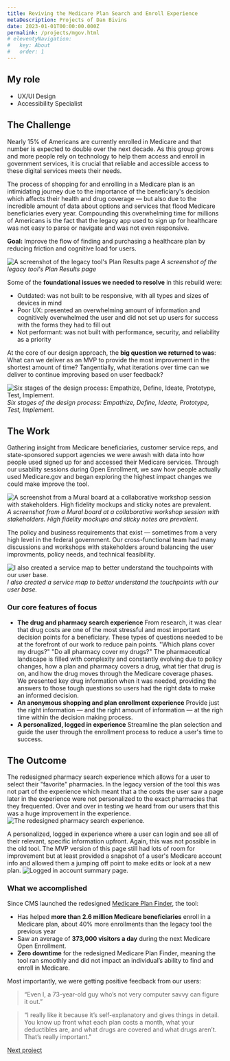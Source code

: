 ```yaml
---
title: Reviving the Medicare Plan Search and Enroll Experience
metaDescription: Projects of Dan Bivins
date: 2023-01-01T00:00:00.000Z
permalink: /projects/mgov.html
# eleventyNavigation:
#   key: About
#   order: 1
---
```


## My role
- UX/UI Design
- Accessibility Specialist

## The Challenge

Nearly 15% of Americans are currently enrolled in Medicare and that number is expected to double over the next decade. As this group grows and more people rely on technology to help them access and enroll in government services, it is crucial that reliable and accessible access to these digital services meets their needs.

The process of shopping for and enrolling in a Medicare plan is an intimidating journey due to the importance of the beneficiary's decision which affects their health and drug coverage &mdash; but also due to the incredible amount of data about options and services that flood Medicare beneficiaries every year. Compounding this overwhelming time for millions of Americans is the fact that the legacy app used to sign up for healthcare was not easy to parse or navigate and was not even responsive.

<strong>Goal:</strong> Improve the flow of finding and purchasing a healthcare plan by reducing friction and cognitive load for users. 

![A screenshot of the legacy tool's Plan Results page](/static/img/mgov_old_plans.png)
*A screenshot of the legacy tool's Plan Results page*

Some of the **foundational issues we needed to resolve** in this rebuild were:
- Outdated: was not built to be responsive, with all types and sizes of devices in mind
- Poor UX: presented an overwhelming amount of information and cognitively overwhelmed the user and did not set up users for success with the forms they had to fill out 
- Not performant: was not built with performance, security, and reliability as a priority

At the core of our design approach, the **big question we returned to was**:
What can we deliver as an MVP to provide the most improvement in the shortest amount of time? Tangentially, what iterations over time can we deliver to continue improving based on user feedback? 

![Six stages of the design process: Empathize, Define, Ideate, Prototype, Test, Implement.](/static/img/process.png)
*Six stages of the design process: Empathize, Define, Ideate, Prototype, Test, Implement.*

## The Work
Gathering insight from Medicare beneficiaries, customer service reps, and state-sponsored support agencies we were awash with data into how people used signed up for and accessed their Medicare services. Through our usability sessions during Open Enrollment, we saw how people actually used Medicare.gov and began exploring the highest impact changes we could make improve the tool. 

![A screenshot from a Mural board at a collaborative workshop session with stakeholders. High fidelity mockups and sticky notes are prevalent.](/static/img/mgov_collab.png)
*A screenshot from a Mural board at a collaborative workshop session with stakeholders. High fidelity mockups and sticky notes are prevalent.*

The policy and business requirements that exist &mdash; sometimes from a very high level in the federal government. Our cross-functional team had many discussions and workshops with stakeholders around balancing the user improvments, policy needs, and technical feasibility.

![I also created a service map to better understand the touchpoints with our user base.](/static/img/service-map.jpg)
*I also created a service map to better understand the touchpoints with our user base.*

### Our core features of focus

- **The drug and pharmacy search experience** From research, it was clear that drug costs are one of the most stressful and most important decision points for a beneficiary. These types of questions needed to be at the forefront of our work to reduce pain points. "Which plans cover my drugs?" "Do all pharmacy cover my drugs?" The pharmaceutical landscape is filled with complexity and constantly evolving due to policy changes, how a plan and pharmacy covers a drug, what tier that drug is on, and how the drug moves through the Medicare coverage phases. We presented key drug information when it was needed, providing the answers to those tough questions so users had the right data to make an informed decision.
- **An anonymous shopping and plan enrollment experience** Provide just the right information &mdash; and the right amount of information &mdash; at the righ time within the decision making process.
- **A personalized, logged in experience** Streamline the plan selection and guide the user through the enrollment process to reduce a user's time to success.



## The Outcome

The redesigned pharmacy search experience which allows for a user to select their "favorite" pharmacies. In the legacy version of the tool this was not part of the experience which meant that a the costs the user saw a page later in the experience were not personalized to the exact pharmacies that they frequented. Over and over in testing we heard from our users that this was a huge improvement in the experience. 
![The redesigned pharmacy search experience.](/static/img/mgov_PharmacySelection.png)

A personalized, logged in experience where a user can login and see all of their relevant, specific information upfront. Again, this was not possible in the old tool. The MVP version of this page still had lots of room for improvement but at least provided a snapshot of a user's Medicare account info and allowed them a jumping off point to make edits or look at a new plan. 
![Logged in account summary page.](/static/img/mgov_sum.png)


### What we accomplished

Since CMS launched the redesigned [Medicare Plan Finder](https://www.medicare.gov/plan-compare/#/?year=2022&lang=en), the tool:
- Has helped **more than 2.6 million Medicare beneficiaries** enroll in a Medicare plan, about 40% more enrollments than the legacy tool the previous year
- Saw an average of **373,000 visitors a day** during the next Medicare Open Enrollment.
- **Zero downtime** for the redesigned Medicare Plan Finder, meaning the tool ran smoothly and did not impact an individual’s ability to find and enroll in Medicare.

Most importantly, we were getting positive feedback from our users:
> “Even I, a 73-year-old guy who’s not very computer savvy can figure it out.”

> “I really like it because it’s self-explanatory and gives things in detail. You know up front what each plan costs a month, what your deductibles are, and what drugs are covered and what drugs aren’t. That’s really important."



[Next project](/projects/partner)